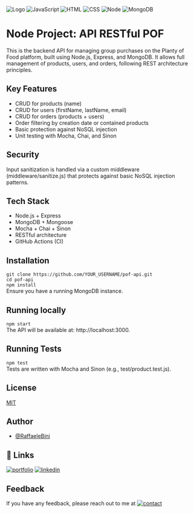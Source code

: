 ![Logo](https://www.raffaelebini.com/assets/img/LogoRBScuroPiccolo.png)
![JavaScript](https://img.shields.io/badge/javascript-yellow?logo=javascript)
![HTML](https://img.shields.io/badge/html-blue?logo=html5)
![CSS](https://img.shields.io/badge/css-blue?logo=css3)
![Node](https://img.shields.io/badge/node-red?logo=npm)
![MongoDB](https://img.shields.io/badge/mongodb-green?logo=mongodb)

# Node Project: API RESTful POF
This is the backend API for managing group purchases on the Planty of Food platform, built using Node.js, Express, and MongoDB.
It allows full management of products, users, and orders, following REST architecture principles.

## Key Features
* CRUD for products (name)
* CRUD for users (firstName, lastName, email)
* CRUD for orders (products + users)
* Order filtering by creation date or contained products
* Basic protection against NoSQL injection
* Unit testing with Mocha, Chai, and Sinon

## Security
Input sanitization is handled via a custom middleware (middleware/sanitize.js) that protects against basic NoSQL injection patterns.

## Tech Stack
+ Node.js + Express
+ MongoDB + Mongoose
+ Mocha + Chai + Sinon
+ RESTful architecture
+ GitHub Actions (CI)

## Installation
`git clone https://github.com/YOUR_USERNAME/pof-api.git`</br>
`cd pof-api`</br>
`npm install`</br>
Ensure you have a running MongoDB instance.

## Running locally
`npm start`</br>
The API will be available at: http://localhost:3000.

## Running Tests
`npm test`</br>
Tests are written with Mocha and Sinon (e.g., test/product.test.js).

## License
[MIT](https://choosealicense.com/licenses/mit/)

## Author
- [@RaffaeleBini](https://www.github.com/RaffaeleBini)

## 🔗 Links
[![portfolio](https://img.shields.io/badge/my_homepage-000?style=for-the-badge&logo=ko-fi&logoColor=yellow)](https://www.raffaelebini.com/)
[![linkedin](https://img.shields.io/badge/linkedin-0A66C2?style=for-the-badge&logo=linkedin&logoColor=white)](https://https://www.linkedin.com/in/raffaelebini/)

## Feedback

If you have any feedback, please reach out to me at [![contact](https://img.shields.io/badge/my_homepage-000?style=for-the-badge&logo=ko-fi&logoColor=yellow)](https://www.raffaelebini.com/#6)
